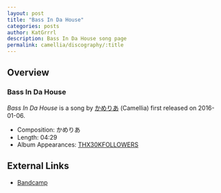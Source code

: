 ```yaml
---
layout: post
title: "Bass In Da House"
categories: posts
author: KatGrrrl
description: Bass In Da House song page
permalink: camellia/discography/:title
---
```


## Overview

### Bass In Da House

*Bass In Da House* is a song by [かめりあ](/camellia) (Camellia) first released on 2016-01-06.

* Composition: かめりあ
* Length: 04:29
* Album Appearances: [THX30KFOLLOWERS](<{% link postsInclude/_posts/camellia/albums/THX30KFOLLOWERS/2024-02-22-THX30KFOLLOWERS.md %}>)

## External Links

* [Bandcamp](https://cametek.bandcamp.com/track/bass-in-da-house)
